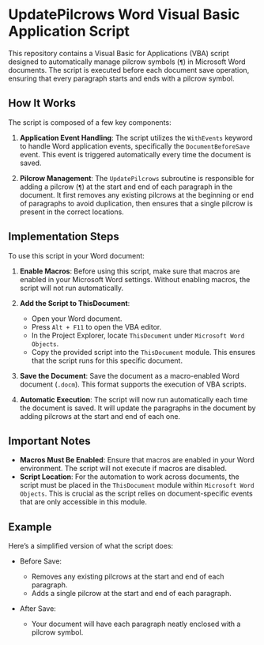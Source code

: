 # UpdatePilcrows Word Visual Basic Application Script

This repository contains a Visual Basic for Applications (VBA) script designed to automatically manage pilcrow symbols (`¶`) in Microsoft Word documents. The script is executed before each document save operation, ensuring that every paragraph starts and ends with a pilcrow symbol.

## How It Works

The script is composed of a few key components:

1. **Application Event Handling**: The script utilizes the `WithEvents` keyword to handle Word application events, specifically the `DocumentBeforeSave` event. This event is triggered automatically every time the document is saved.

2. **Pilcrow Management**: The `UpdatePilcrows` subroutine is responsible for adding a pilcrow (`¶`) at the start and end of each paragraph in the document. It first removes any existing pilcrows at the beginning or end of paragraphs to avoid duplication, then ensures that a single pilcrow is present in the correct locations.

## Implementation Steps

To use this script in your Word document:

1. **Enable Macros**: Before using this script, make sure that macros are enabled in your Microsoft Word settings. Without enabling macros, the script will not run automatically.

2. **Add the Script to ThisDocument**:
   - Open your Word document.
   - Press `Alt + F11` to open the VBA editor.
   - In the Project Explorer, locate `ThisDocument` under `Microsoft Word Objects`.
   - Copy the provided script into the `ThisDocument` module. This ensures that the script runs for this specific document.

3. **Save the Document**: Save the document as a macro-enabled Word document (`.docm`). This format supports the execution of VBA scripts.

4. **Automatic Execution**: The script will now run automatically each time the document is saved. It will update the paragraphs in the document by adding pilcrows at the start and end of each one.

## Important Notes

- **Macros Must Be Enabled**: Ensure that macros are enabled in your Word environment. The script will not execute if macros are disabled.
- **Script Location**: For the automation to work across documents, the script must be placed in the `ThisDocument` module within `Microsoft Word Objects`. This is crucial as the script relies on document-specific events that are only accessible in this module.

## Example

Here’s a simplified version of what the script does:

- Before Save:
  - Removes any existing pilcrows at the start and end of each paragraph.
  - Adds a single pilcrow at the start and end of each paragraph.

- After Save:
  - Your document will have each paragraph neatly enclosed with a pilcrow symbol.
